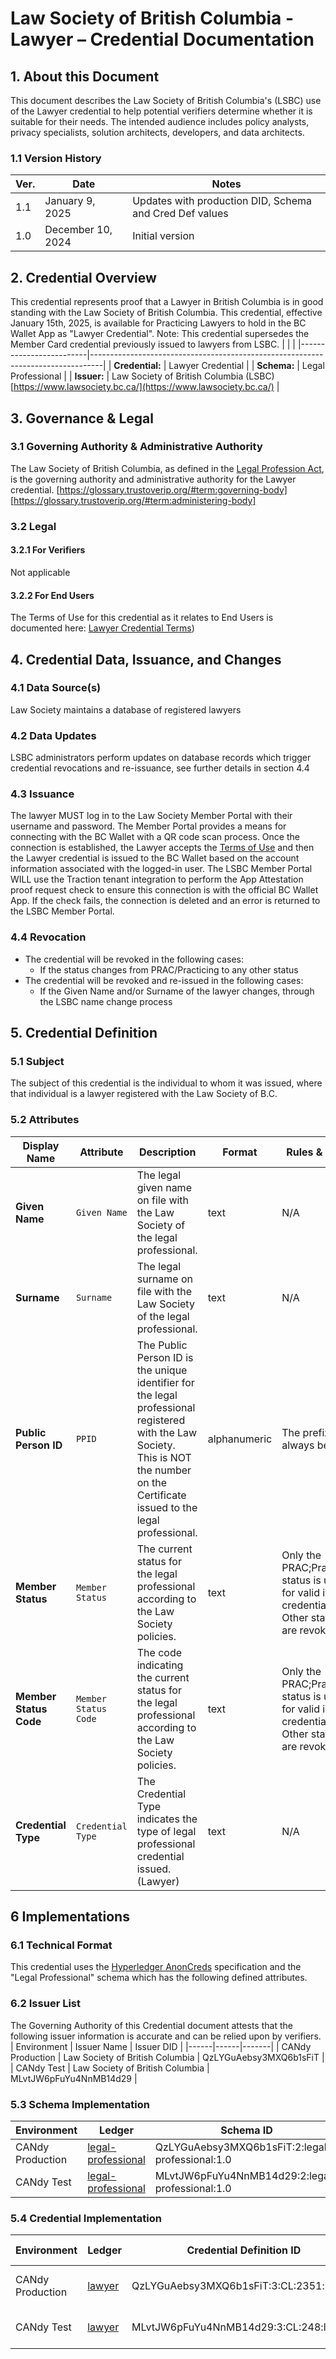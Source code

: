 # Law Society of British Columbia - Lawyer – Credential Documentation

## 1. About this Document

This document describes the Law Society of British Columbia's (LSBC) use of the Lawyer credential to help potential verifiers determine whether it is suitable for their needs. The intended audience includes policy analysts, privacy specialists, solution architects, developers, and data architects.

### 1.1 Version History

| Ver. | Date | Notes |
|------|------|-------|
| 1.1  | January 9, 2025    | Updates with production DID, Schema and Cred Def values       |
| 1.0  | December 10, 2024     | Initial version       |


## 2. Credential Overview
This credential represents proof that a Lawyer in British Columbia is in good standing with the Law Society of British Columbia. This credential, effective January 15th, 2025, is available for Practicing Lawyers to hold in the BC Wallet App as "Lawyer Credential".
Note: This credential supersedes the Member Card credential previously issued to lawyers from LSBC.
|              |                                                                |
|-------------------------|---------------------------------------------------------------------------------|
| **Credential:**         | Lawyer Credential                                          |
| **Schema:**             | Legal Professional                                          |
| **Issuer:**             | Law Society of British Columbia (LSBC) <br/> [https://www.lawsociety.bc.ca/](https://www.lawsociety.bc.ca/) |     

## 3. Governance & Legal

### 3.1 Governing Authority & Administrative Authority
The Law Society of British Columbia, as defined in the [Legal Profession Act](https://www.bclaws.gov.bc.ca/civix/document/id/complete/statreg/98009_01), is the governing authority and administrative authority for the Lawyer credential.
[https://glossary.trustoverip.org/#term:governing-body]
[https://glossary.trustoverip.org/#term:administering-body]

### 3.2 Legal

#### 3.2.1 For Verifiers
Not applicable

#### 3.2.2 For End Users
The Terms of Use for this credential as it relates to End Users is documented here: [Lawyer Credential Terms](https://www.lawsociety.bc.ca/lsbc/apps/members/digital-credential/docs/Lawyer-Credential-Terms.pdf))

## 4. Credential Data, Issuance, and Changes

### 4.1 Data Source(s)
Law Society maintains a database of registered lawyers

### 4.2 Data Updates
LSBC administrators perform updates on database records which trigger credential revocations and re-issuance, see further details in section 4.4

### 4.3 Issuance
The lawyer MUST log in to the Law Society Member Portal with their username and password. The Member Portal provides a means for connecting with the BC Wallet with a QR code scan process. Once the connection is established, the Lawyer accepts the [Terms of Use](https://www.lawsociety.bc.ca/lsbc/apps/members/digital-credential/docs/Lawyer-Credential-Terms.pdf) and then the Lawyer credential is issued to the BC Wallet based on the account information associated with the logged-in user. The LSBC Member Portal WILL use the Traction tenant integration to perform the App Attestation proof request check to ensure this connection is with the official BC Wallet App. If the check fails, the connection is deleted and an error is returned to the LSBC Member Portal.

### 4.4 Revocation
- The credential will be revoked in the following cases:
  - If the status changes from PRAC/Practicing to any other status
- The credential will be revoked and re-issued in the following cases:
  - If the Given Name and/or Surname of the lawyer changes, through the LSBC name change process

## 5. Credential Definition

### 5.1 Subject
The subject of this credential is the individual to whom it was issued, where that individual is a lawyer registered with the Law Society of B.C.

### 5.2 Attributes

| **Display Name**         | **Attribute**            | **Description**                                                                                                       | **Format**               | **Rules & Notes**        | **Examples**             |
|--------------------------|--------------------------|-----------------------------------------------------------------------------------------------------------------------|--------------------------|--------------------------|--------------------------|
| **Given Name**           | `Given Name`             | The legal given name on file with the Law Society of the legal professional.                                          | text                     | N/A                      | John Robert              |
| **Surname**              | `Surname`                | The legal surname on file with the Law Society of the legal professional.                                             | text                     | N/A                      | Smith                    |
| **Public Person ID**     | `PPID`                   | The Public Person ID is the unique identifier for the legal professional registered with the Law Society. This is NOT the number on the Certificate issued to the legal professional. | alphanumeric             | The prefix will always be MC | MC238946                 |
| **Member Status**        | `Member Status`          | The current status for the legal professional according to the Law Society policies.                                  | text                     | Only the PRAC;Practicing status is used for valid issued credentials. Other statuses are revoked. | PRAC                     |
| **Member Status Code**   | `Member Status Code`     | The code indicating the current status for the legal professional according to the Law Society policies.               | text                     | Only the PRAC;Practicing status is used for valid issued credentials. Other statuses are revoked. | Practicing               |
| **Credential Type**      | `Credential Type`        | The Credential Type indicates the type of legal professional credential issued. (Lawyer)                               | text                     | N/A                      | Lawyer                   |

## 6 Implementations
### 6.1 Technical Format
This credential uses the [Hyperledger AnonCreds](https://github.com/hyperledger/anoncreds/) specification and the "Legal Professional" schema which has the following defined attributes.

### 6.2 Issuer List
The Governing Authority of this Credential document attests that the following issuer information is accurate and can be relied upon by verifiers.
| Environment | Issuer Name | Issuer DID |
|------|------|-------|
| CANdy Production  | Law Society of British Columbia     | QzLYGuAebsy3MXQ6b1sFiT   |
| CANdy Test  | Law Society of British Columbia     | MLvtJW6pFuYu4NnMB14d29   |

### 5.3 Schema Implementation
|Environment|Ledger|Schema ID|
|---|---|---|
|CANdy Production|[legal-professional](https://candyscan.idlab.org/tx/CANDY_PROD/domain/2351)|QzLYGuAebsy3MXQ6b1sFiT:2:legal-professional:1.0|
|CANdy Test|[legal-professional](https://candyscan.idlab.org/tx/CANDY_TEST/domain/248)|MLvtJW6pFuYu4NnMB14d29:2:legal-professional:1.0|

### 5.4 Credential Implementation
|Environment|Ledger|Credential Definition ID|OCA Bundle|
|---|---|---|---|
|CANdy Production|[lawyer](https://candyscan.idlab.org/tx/CANDY_PROD/domain/2352)|QzLYGuAebsy3MXQ6b1sFiT:3:CL:2351:lawyer|[Lawyer PROD OCA](https://github.com/bcgov/aries-oca-bundles/tree/main/OCABundles/schema/bcgov-digital-trust/LSBC/Lawyer/Prod)|
|CANdy Test|[lawyer](https://candyscan.idlab.org/tx/CANDY_TEST/domain/249)|MLvtJW6pFuYu4NnMB14d29:3:CL:248:lawyer|[Lawyer TEST OCA](https://github.com/bcgov/aries-oca-bundles/tree/main/OCABundles/schema/bcgov-digital-trust/LSBC/Lawyer/Test)|
